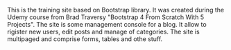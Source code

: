This is the training site based on Bootstrap library.
It was created during the Udemy course from Brad Traversy "Bootstrap 4 From Scratch With 5 Projects". 
The site is some management console for a blog. It allow to rigister new users, edit posts and manage of categories.
The site is multipaged and comprise forms, tables and othe stuff.